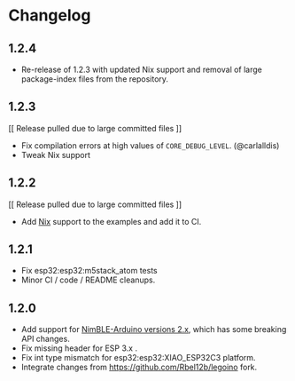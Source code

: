 # Changelog

## 1.2.4

* Re-release of 1.2.3 with updated Nix support and removal of large package-index files from the repository.

## 1.2.3

[[ Release pulled due to large committed files ]]

* Fix compilation errors at high values of `CORE_DEBUG_LEVEL`. (@carlalldis)
* Tweak Nix support

## 1.2.2

[[ Release pulled due to large committed files ]]

* Add [Nix](https://nixos.org) support to the examples and add it to CI.

## 1.2.1

* Fix esp32:esp32:m5stack_atom tests
* Minor CI / code / README cleanups.

## 1.2.0

* Add support for [NimBLE-Arduino versions 2.x](https://github.com/h2zero/NimBLE-Arduino/releases/tag/2.1.0), which has some breaking API changes.
* Fix missing header for ESP 3.x .
* Fix int type mismatch for esp32:esp32:XIAO_ESP32C3 platform.
* Integrate changes from https://github.com/Rbel12b/legoino fork.
